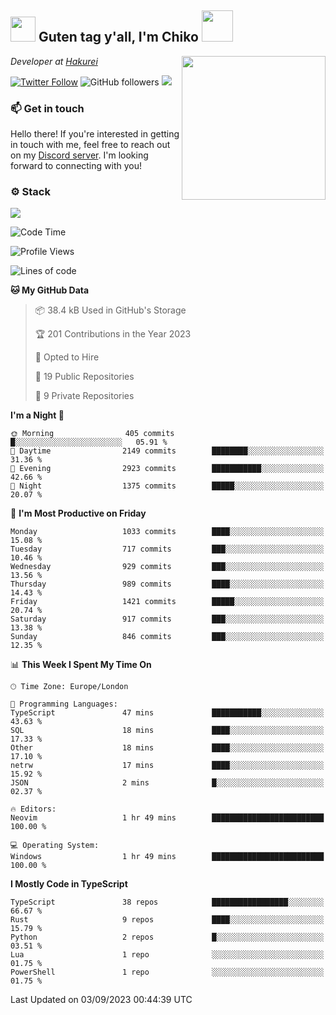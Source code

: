 <h2><img src="https://cdn.discordapp.com/emojis/1100181376730402906.gif?quality=lossless" width="40"> Guten tag y'all, I'm Chiko <img src="https://a.ppy.sh/15907233" width="50"></h2>
<a href="https://twitter.com/Zzul0714/status/1654451338179395585?s=20"><img align='right' src="https://cdn.discordapp.com/attachments/1109162815866023976/1109163700583153705/FvXKt8paEAAR6Ak1.png" width="230"></a>
<p><em>Developer at <a href="https://github.com/hakureiapp">Hakurei</a></em></p>

[![Twitter Follow](https://img.shields.io/twitter/follow/chikoxq?label=Follow)](https://twitter.com/intent/follow?screen_name=chikoxq)
![GitHub followers](https://img.shields.io/github/followers/chikof?label=Follow&style=social)
![](https://komarev.com/ghpvc/?username=chikof&color=blue)

### 📫 Get in touch
Hello there! If you're interested in getting in touch with me, feel free to reach out on my [Discord server](https://discord.gg/sejc7TnX6N). I'm looking forward to connecting with you!

### ⚙️ Stack
![](https://skillicons.dev/icons?i=git,kubernetes,docker,js,ts,cloudflare,css,deno,express,graphql,html,mongodb,nestjs,py,react,apollo,bash,java,lua,nextjs,netlify,nodejs,ps,powershell,rust,neovim,tauri,sentry,postgres,tailwind,prisma,actix)

<!--START_SECTION:waka-->
![Code Time](http://img.shields.io/badge/Code%20Time-1%2C493%20hrs%2047%20mins-blue)

![Profile Views](http://img.shields.io/badge/Profile%20Views-0-blue)

![Lines of code](https://img.shields.io/badge/From%20Hello%20World%20I%27ve%20Written-5.7%20million%20lines%20of%20code-blue)

**🐱 My GitHub Data** 

> 📦 38.4 kB Used in GitHub's Storage 
 > 
> 🏆 201 Contributions in the Year 2023
 > 
> 💼 Opted to Hire
 > 
> 📜 19 Public Repositories 
 > 
> 🔑 9 Private Repositories 
 > 
**I'm a Night 🦉** 

```text
🌞 Morning                405 commits         █░░░░░░░░░░░░░░░░░░░░░░░░   05.91 % 
🌆 Daytime                2149 commits        ████████░░░░░░░░░░░░░░░░░   31.36 % 
🌃 Evening                2923 commits        ███████████░░░░░░░░░░░░░░   42.66 % 
🌙 Night                  1375 commits        █████░░░░░░░░░░░░░░░░░░░░   20.07 % 
```
📅 **I'm Most Productive on Friday** 

```text
Monday                   1033 commits        ████░░░░░░░░░░░░░░░░░░░░░   15.08 % 
Tuesday                  717 commits         ███░░░░░░░░░░░░░░░░░░░░░░   10.46 % 
Wednesday                929 commits         ███░░░░░░░░░░░░░░░░░░░░░░   13.56 % 
Thursday                 989 commits         ████░░░░░░░░░░░░░░░░░░░░░   14.43 % 
Friday                   1421 commits        █████░░░░░░░░░░░░░░░░░░░░   20.74 % 
Saturday                 917 commits         ███░░░░░░░░░░░░░░░░░░░░░░   13.38 % 
Sunday                   846 commits         ███░░░░░░░░░░░░░░░░░░░░░░   12.35 % 
```


📊 **This Week I Spent My Time On** 

```text
🕑︎ Time Zone: Europe/London

💬 Programming Languages: 
TypeScript               47 mins             ███████████░░░░░░░░░░░░░░   43.63 % 
SQL                      18 mins             ████░░░░░░░░░░░░░░░░░░░░░   17.33 % 
Other                    18 mins             ████░░░░░░░░░░░░░░░░░░░░░   17.10 % 
netrw                    17 mins             ████░░░░░░░░░░░░░░░░░░░░░   15.92 % 
JSON                     2 mins              █░░░░░░░░░░░░░░░░░░░░░░░░   02.37 % 

🔥 Editors: 
Neovim                   1 hr 49 mins        █████████████████████████   100.00 % 

💻 Operating System: 
Windows                  1 hr 49 mins        █████████████████████████   100.00 % 
```

**I Mostly Code in TypeScript** 

```text
TypeScript               38 repos            █████████████████░░░░░░░░   66.67 % 
Rust                     9 repos             ████░░░░░░░░░░░░░░░░░░░░░   15.79 % 
Python                   2 repos             █░░░░░░░░░░░░░░░░░░░░░░░░   03.51 % 
Lua                      1 repo              ░░░░░░░░░░░░░░░░░░░░░░░░░   01.75 % 
PowerShell               1 repo              ░░░░░░░░░░░░░░░░░░░░░░░░░   01.75 % 
```




 Last Updated on 03/09/2023 00:44:39 UTC
<!--END_SECTION:waka-->


<!--
<p align="center">
     <a href="https://discord.gg/HhybNhchcC"><img src="https://invidget.switchblade.xyz/sejc7TnX6N" align="center" ><a>
</p> 
-->
